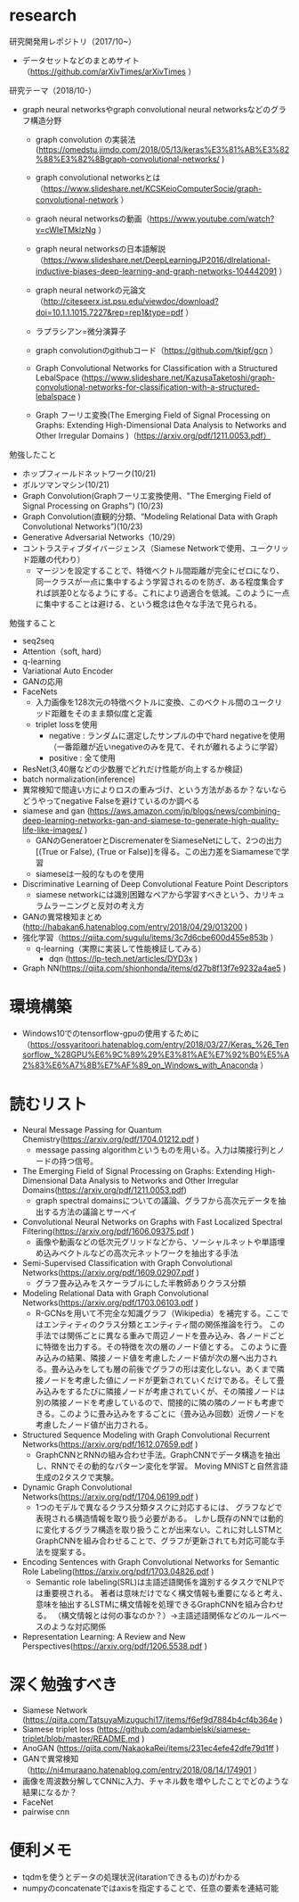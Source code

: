 
# research
研究開発用レポジトリ（2017/10~）
  - データセットなどのまとめサイト（https://github.com/arXivTimes/arXivTimes ）

研究テーマ（2018/10-）
  - graph neural networksやgraph convolutional neural networksなどのグラフ構造分野
    - graph convolution の実装法(https://omedstu.jimdo.com/2018/05/13/keras%E3%81%AB%E3%82%88%E3%82%8Bgraph-convolutional-networks/ )
    - graph convolutional networksとは（https://www.slideshare.net/KCSKeioComputerSocie/graph-convolutional-network ）
    - graoh neural networksの動画（https://www.youtube.com/watch?v=cWIeTMklzNg ）
    - graph neural networksの日本語解説（https://www.slideshare.net/DeepLearningJP2016/dlrelational-inductive-biases-deep-learning-and-graph-networks-104442091 ）
    - graph neural networkの元論文（http://citeseerx.ist.psu.edu/viewdoc/download?doi=10.1.1.1015.7227&rep=rep1&type=pdf ）
    - ラプラシアン=微分演算子
    
    - graph convolutionのgithubコード（https://github.com/tkipf/gcn ）
    - Graph Convolutional Networks for Classification with a Structured LebalSpace (https://www.slideshare.net/KazusaTaketoshi/graph-convolutional-networks-for-classification-with-a-structured-lebalspace )
    - Graph フーリエ変換(The Emerging Field of Signal Processing on Graphs: Extending High-Dimensional Data Analysis to Networks and Other Irregular Domains )（https://arxiv.org/pdf/1211.0053.pdf）
    
勉強したこと
  - ホップフィールドネットワーク(10/21)
  - ボルツマンマシン(10/21)
  - Graph Convolution(Graphフーリエ変換使用、"The Emerging Field of Signal Processing on Graphs") (10/23) 
  - Graph Convolution(直観的分類、“Modeling Relational Data with Graph Convolutional Networks”)(10/23)
  - Generative Adversarial Networks（10/29）
  - コントラスティブダイバージェンス（Siamese Networkで使用、ユークリッド距離の代わり）
    - マージンを設定することで、特徴ベクトル間距離が完全にゼロになり、同一クラスが一点に集中するよう学習されるのを防ぎ、ある程度集合すれば誤差0となるようにする。これにより過適合を低減。このように一点に集中することは避ける、という概念は色々な手法で見られる。

勉強すること
  - seq2seq
  - Attention（soft, hard）
  - q-learning
  - Variational Auto Encoder
  - GANの応用
  - FaceNets
    - 入力画像を128次元の特徴ベクトルに変換、このベクトル間のユークリッド距離をそのまま類似度と定義
    - triplet lossを使用
      - negative : ランダムに選定したサンプルの中でhard negativeを使用（一番距離が近いnegativeのみを見て、それが離れるように学習）
      - positive : 全て使用
  - ResNet(3,40層などの少数層でどれだけ性能が向上するか検証)
  - batch normalization(inference)
  - 異常検知で間違い方によりロスの重みづけ、という方法があるか？ないならどうやってnegative Falseを避けているのか調べる
  - siamese and gan (https://aws.amazon.com/jp/blogs/news/combining-deep-learning-networks-gan-and-siamese-to-generate-high-quality-life-like-images/ )
    - GANのGeneratoerとDiscremenaterをSiameseNetにして、2つの出力[(True or False), (True or False)]を得る。この出力差をSiamameseで学習
    - siameseは一般的なものを使用
  - Discriminative Learning of Deep Convolutional Feature Point Descriptors
    - siamese networkには識別困難なペアから学習すべきという、カリキュラムラーニングと反対の考え方
  - GANの異常検知まとめ(http://habakan6.hatenablog.com/entry/2018/04/29/013200 )
  - 強化学習（https://qiita.com/sugulu/items/3c7d6cbe600d455e853b ）
    - q-learning（実際に実装して性能検証してみる）
      - dqn (https://lp-tech.net/articles/DYD3x )
  - Graph NN(https://qiita.com/shionhonda/items/d27b8f13f7e9232a4ae5 )
# 環境構築
  - Windows10でのtensorflow-gpuの使用するために（https://ossyaritoori.hatenablog.com/entry/2018/03/27/Keras_%26_Tensorflow_%28GPU%E6%9C%89%29%E3%81%AE%E7%92%B0%E5%A2%83%E6%A7%8B%E7%AF%89_on_Windows_with_Anaconda ）  
# 読むリスト
  - Neural Message Passing for Quantum Chemistry(https://arxiv.org/pdf/1704.01212.pdf )
    - message passing algorithmというものを用いる。入力は隣接行列とノードの持つ信号。
  - The Emerging Field of Signal Processing on Graphs: Extending High-Dimensional Data Analysis to Networks and Other Irregular Domains(https://arxiv.org/pdf/1211.0053.pdf)
    - graph spectral domainsについての議論、グラフから高次元データを抽出する方法の議論とサーベイ
  - Convolutional Neural Networks on Graphs with Fast Localized Spectral Filtering(https://arxiv.org/pdf/1606.09375.pdf )
    - 画像や動画などの低次元グリッドなどから、ソーシャルネットや単語埋め込みベクトルなどの高次元ネットワークを抽出する手法
  - Semi-Supervised Classification with Graph Convolutional Networks(https://arxiv.org/pdf/1609.02907.pdf )
    - グラフ畳み込みをスケーラブルにした半教師ありクラス分類
  - Modeling Relational Data with Graph Convolutional Networks(https://arxiv.org/pdf/1703.06103.pdf )
    - R-GCNsを用いて不完全な知識グラフ（Wikipedia）を補完する。ここではエンティティのクラス分類とエンティティ間の関係推論を行う。
    この手法では関係ごとに異なる重みで周辺ノードを畳み込み、各ノードごとに特徴を出力する。その特徴を次の層のノード値とする。
    このように畳み込みの結果、隣接ノード値を考慮したノード値が次の層へ出力される。畳み込みをしても層の前後でグラフの形は変化しない。あくまで隣接ノードを考慮した値にノードが更新されていくだけである。そして畳み込みをするたびに隣接ノードが考慮されていくが、その隣接ノードは別の隣接ノードを考慮しているので、間接的に隣の隣のノードも考慮できる。このように畳み込みをするごとに（畳み込み回数）近傍ノードを考慮したノード値が出力される。
  - Structured Sequence Modeling with Graph Convolutional Recurrent Networks(https://arxiv.org/pdf/1612.07659.pdf )
    - GraphCNNとRNNの組み合わせ手法。GraphCNNでデータ構造を抽出し、RNNでその動的なパターン変化を学習。
    Moving MNISTと自然言語生成の2タスクで実験。
  - Dynamic Graph Convolutional Networks(https://arxiv.org/pdf/1704.06199.pdf )
    - 1つのモデルで異なるクラス分類タスクに対応するには、
    グラフなどで表現される構造情報を取り扱う必要がある。
    しかし既存のNNでは動的に変化するグラフ構造を取り扱うことが出来ない。これに対しLSTMとGraphCNNを組み合わせることで、グラフが更新されても対応可能な手法を提案する。
  - Encoding Sentences with Graph Convolutional Networks for Semantic Role Labeling(https://arxiv.org/pdf/1703.04826.pdf )
    - Semantic role labeling(SRL)は主語述語関係を識別するタスクでNLPでは重要視される。
    著者は意味だけでなく構文情報も重要になると考え、意味を抽出するLSTMに構文情報を処理できるGraphCNNを組み合わせる。
    （構文情報とは何の事なのか？）→主語述語関係などのルールベースのような対応関係
  - Representation Learning: A Review and New Perspectives(https://arxiv.org/pdf/1206.5538.pdf )    

# 深く勉強すべき
- Siamese Network (https://qiita.com/TatsuyaMizuguchi17/items/f6ef9d7884b4cf4b364e )
- Siamese triplet loss (https://github.com/adambielski/siamese-triplet/blob/master/README.md )
- AnoGAN (https://qiita.com/NakaokaRei/items/231ec4efe42dfe79d1ff )
- GANで異常検知（http://ni4muraano.hatenablog.com/entry/2018/08/14/174901 ）
- 画像を周波数分解してCNNに入力、チャネル数を増やしたことでどのような結果になるか？
- FaceNet
- pairwise cnn
# 便利メモ
  - tqdmを使うとデータの処理状況(itarationできるもの)がわかる
  - numpyのconcatenateではaxisを指定することで、任意の要素を連結可能
